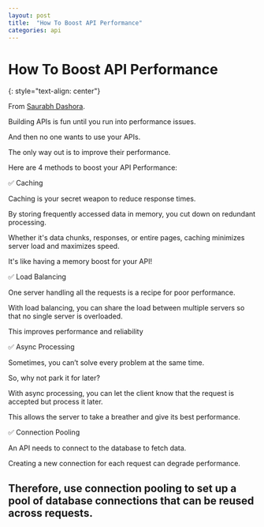 ```yaml
---
layout: post
title:  "How To Boost API Performance"
categories: api
---
```


# How To Boost API Performance
{: style="text-align: center"}

From [Saurabh Dashora](https://www.linkedin.com/posts/saurabh-dashora_building-apis-is-fun-until-you-run-into-performance-activity-7119928709612003329-pnku/?utm_source=share&utm_medium=member_android).

Building APIs is fun until you run into performance issues.

And then no one wants to use your APIs.

The only way out is to improve their performance.

Here are 4 methods to boost your API Performance:

✅ Caching

Caching is your secret weapon to reduce response times.

By storing frequently accessed data in memory, you cut down on redundant processing.

Whether it's data chunks, responses, or entire pages, caching minimizes server load and maximizes speed.

It's like having a memory boost for your API!

✅ Load Balancing

One server handling all the requests is a recipe for poor performance.

With load balancing, you can share the load between multiple servers so that no single server is overloaded.

This improves performance and reliability

✅ Async Processing

Sometimes, you can’t solve every problem at the same time.

So, why not park it for later?

With async processing, you can let the client know that the request is accepted but process it later.

This allows the server to take a breather and give its best performance.

✅ Connection Pooling

An API needs to connect to the database to fetch data.

Creating a new connection for each request can degrade performance.

Therefore, use connection pooling to set up a pool of database connections that can be reused across requests.
---